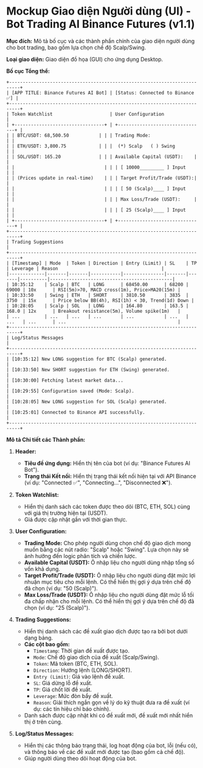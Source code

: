 # Mockup Giao diện Người dùng (UI) - Bot Trading AI Binance Futures (v1.1)

**Mục đích:** Mô tả bố cục và các thành phần chính của giao diện người dùng cho bot trading, bao gồm lựa chọn chế độ Scalp/Swing.

**Loại giao diện:** Giao diện đồ họa (GUI) cho ứng dụng Desktop.

**Bố cục Tổng thể:**

```
+--------------------------------------------------------------------------+
| [APP TITLE: Binance Futures AI Bot] | [Status: Connected to Binance ✅] |
+--------------------------------------------------------------------------+
| Token Watchlist                     | User Configuration                 |
| +---------------------------------+ | +--------------------------------+ |
| | BTC/USDT: 68,500.50           | | | Trading Mode:                  | |
| | ETH/USDT: 3,800.75            | | |  (*) Scalp   ( ) Swing         | |
| | SOL/USDT: 165.20              | | | Available Capital (USDT):    | |
| |                                 | | | [ 10000_________ ] Input    | |
| | (Prices update in real-time)    | | | Target Profit/Trade (USDT):| |
| |                                 | | | [ 50 (Scalp)____ ] Input    | |
| |                                 | | | Max Loss/Trade (USDT):     | |
| |                                 | | | [ 25 (Scalp)____ ] Input    | |
| +---------------------------------+ | +--------------------------------+ |
+--------------------------------------------------------------------------+
| Trading Suggestions                                                      |
+--------------------------------------------------------------------------+
| [Timestamp] | Mode  | Token | Direction | Entry (Limit) | SL    | TP    | Leverage | Reason                                      |
|-------------|-------|-------|-----------|---------------|-------|-------|----------|---------------------------------------------|
| 10:35:12    | Scalp | BTC   | LONG      | 68450.00      | 68200 | 69000 | 10x      | RSI(5m)>70, MACD cross(1m), Price>MA20(15m) |
| 10:33:50    | Swing | ETH   | SHORT     | 3810.50       | 3835  | 3750  | 15x      | Price below BB(4h), RSI(1h) < 30, Trend(1d) Down |
| 10:28:05    | Scalp | SOL   | LONG      | 164.80        | 163.5 | 168.0 | 12x      | Breakout resistance(5m), Volume spike(1m)   |
| ...         | ...   | ...   | ...       | ...           | ...   | ...   | ...      | ...                                         |
+--------------------------------------------------------------------------+
| Log/Status Messages                                                      |
+--------------------------------------------------------------------------+
| [10:35:12] New LONG suggestion for BTC (Scalp) generated.                |
| [10:33:50] New SHORT suggestion for ETH (Swing) generated.               |
| [10:30:00] Fetching latest market data...                                |
| [10:29:55] Configuration saved (Mode: Scalp).                           |
| [10:28:05] New LONG suggestion for SOL (Scalp) generated.                |
| [10:25:01] Connected to Binance API successfully.                       |
+--------------------------------------------------------------------------+
```

**Mô tả Chi tiết các Thành phần:**

1.  **Header:**
    *   **Tiêu đề ứng dụng:** Hiển thị tên của bot (ví dụ: "Binance Futures AI Bot").
    *   **Trạng thái Kết nối:** Hiển thị trạng thái kết nối hiện tại với API Binance (ví dụ: "Connected ✅", "Connecting...", "Disconnected ❌").

2.  **Token Watchlist:**
    *   Hiển thị danh sách các token được theo dõi (BTC, ETH, SOL) cùng với giá thị trường hiện tại (USDT).
    *   Giá được cập nhật gần với thời gian thực.

3.  **User Configuration:**
    *   **Trading Mode:** Cho phép người dùng chọn chế độ giao dịch mong muốn bằng các nút radio: "Scalp" hoặc "Swing". Lựa chọn này sẽ ảnh hưởng đến logic phân tích và chiến lược.
    *   **Available Capital (USDT):** Ô nhập liệu cho người dùng nhập tổng số vốn khả dụng.
    *   **Target Profit/Trade (USDT):** Ô nhập liệu cho người dùng đặt mức lợi nhuận mục tiêu cho mỗi lệnh. Có thể hiển thị gợi ý dựa trên chế độ đã chọn (ví dụ: "50 (Scalp)").
    *   **Max Loss/Trade (USDT):** Ô nhập liệu cho người dùng đặt mức lỗ tối đa chấp nhận cho mỗi lệnh. Có thể hiển thị gợi ý dựa trên chế độ đã chọn (ví dụ: "25 (Scalp)").

4.  **Trading Suggestions:**
    *   Hiển thị danh sách các đề xuất giao dịch được tạo ra bởi bot dưới dạng bảng.
    *   **Các cột bao gồm:**
        *   `Timestamp`: Thời gian đề xuất được tạo.
        *   `Mode`: Chế độ giao dịch của đề xuất (Scalp/Swing).
        *   `Token`: Mã token (BTC, ETH, SOL).
        *   `Direction`: Hướng lệnh (LONG/SHORT).
        *   `Entry (Limit)`: Giá vào lệnh đề xuất.
        *   `SL`: Giá dừng lỗ đề xuất.
        *   `TP`: Giá chốt lời đề xuất.
        *   `Leverage`: Mức đòn bẩy đề xuất.
        *   `Reason`: Giải thích ngắn gọn về lý do kỹ thuật đưa ra đề xuất (ví dụ: các tín hiệu chỉ báo chính).
    *   Danh sách được cập nhật khi có đề xuất mới, đề xuất mới nhất hiển thị ở trên cùng.

5.  **Log/Status Messages:**
    *   Hiển thị các thông báo trạng thái, log hoạt động của bot, lỗi (nếu có), và thông báo về các đề xuất mới được tạo (bao gồm cả chế độ).
    *   Giúp người dùng theo dõi hoạt động của bot.


